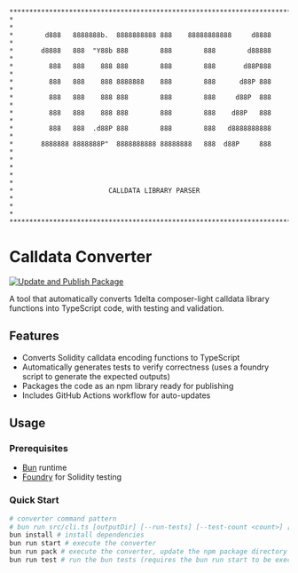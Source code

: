 ```
**************************************************************************
*                                                                        *
*        d888   8888888b.  8888888888 888    88888888888     d8888       *
*       d8888   888  "Y88b 888        888        888        d88888       *
*         888   888    888 888        888        888       d88P888       *
*         888   888    888 8888888    888        888      d88P 888       *
*         888   888    888 888        888        888     d88P  888       *
*         888   888    888 888        888        888    d88P   888       *
*         888   888  .d88P 888        888        888   d8888888888       *
*       8888888 8888888P"  8888888888 88888888   888  d88P     888       *
*                                                                        *
*                                                                        *
*                        CALLDATA LIBRARY PARSER                         *
*                                                                        *
**************************************************************************
```

# Calldata Converter

[![Update and Publish Package](https://github.com/1delta-DAO/calldata-converter/actions/workflows/update-package.yml/badge.svg)](https://github.com/1delta-DAO/calldata-converter/actions/workflows/update-package.yml)

A tool that automatically converts 1delta composer-light calldata library functions into TypeScript code, with testing and validation.

## Features

- Converts Solidity calldata encoding functions to TypeScript
- Automatically generates tests to verify correctness (uses a foundry script to generate the expected outputs)
- Packages the code as an npm library ready for publishing
- Includes GitHub Actions workflow for auto-updates

## Usage

### Prerequisites

- [Bun](https://bun.sh) runtime
- [Foundry](https://book.getfoundry.sh/getting-started/installation) for Solidity testing

### Quick Start

```bash
# converter command pattern
# bun run src/cli.ts [outputDir] [--run-tests] [--test-count <count>] [--verbose]
bun install # install dependencies
bun run start # execute the converter
bun run pack # execute the converter, update the npm package directory
bun run test # run the bun tests (requires the bun run start to be executed first to generate the tests)
```
